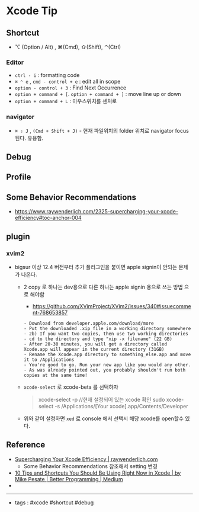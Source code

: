 # Xcode Tip

## Shortcut
- ⌥ (Option / Alt) , ⌘(Cmd), ⇧(Shift),  ⌃(Ctrl)
### Editor 
- `ctrl - i` : formatting code
- `⌘ ⌃ e` , `cmd - control + e` : edit all in scope
- `option - control + 3` : Find Next Occurrence
- `option + command + [`. `option + command + ]` : move line up or down
- `option + command + L` : 마우스위치를 센처로 
###  navigator
- `⌘ ⇧ J` ,  `(Cmd + Shift + J)` - 현재 파일위치의 folder 위치로 navigator focus 된다. 유용함.

## Debug

## Profile

## Some Behavior Recommendations
- https://www.raywenderlich.com/2325-supercharging-your-xcode-efficiency#toc-anchor-004

## plugin 
### xvim2
- bigsur 이상 12.4 버전부터 추가 플러그인을 붙이면 apple signin이 안되는 문제가 나온다. 
   - 2 copy 로 하나는 dev용으로 다른 하나는 apple signin 용으로 쓰는 방법 으로 해야함 
      - https://github.com/XVimProject/XVim2/issues/340#issuecomment-768653857
      ```
      - Download from developer.apple.com/download/more
      - Put the downloaded .xip file in a working directory somewhere
      - 2b) If you want two copies, then use two working directories
      - cd to the directory and type "xip -x filename" (22 GB)
      - After 20-30 minutes, you will get a directory called Xcode.app will appear in the current directory (31GB)
      - Rename the Xcode.app directory to something_else.app and move it to /Applications
      - You're good to go. Run your new app like you would any other.
      - As was already pointed out, you probably shouldn't run both copies at the same time!
      ```
   
   - `xcode-select` 로 xcode-beta 를 선택하자 
        > xcode-select -p //현재 설정되어 있는 xcode 확인
        > sudo xcode-select -s /Applications/[Your xcode].app/Contents/Developer
    - 위와 같이 설정하면 `xed` 로 console 에서 선택시 해당 xcode를 open할수 있다. 
        
## Reference
- [Supercharging Your Xcode Efficiency | raywenderlich.com](https://www.raywenderlich.com/2325-supercharging-your-xcode-efficiency)
   - Some Behavior Recommendations 참조해서 setting 변경
- [10 Tips and Shortcuts You Should Be Using Right Now in Xcode | by Mike Pesate | Better Programming | Medium](https://medium.com/better-programming/10-tips-shortcuts-you-should-be-using-right-now-on-xcode-2e9e1b01511e)
- 
----
- tags : #xcode  #shortcut #debug 